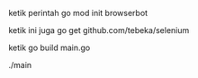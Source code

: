 ketik perintah
go mod init browserbot

ketik ini juga
go get github.com/tebeka/selenium

ketik
go build main.go

./main
